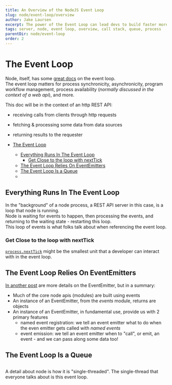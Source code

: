```yaml
---
title: An Overview of the NodeJS Event Loop
slug: node/event-loop/overview
author: Jake Laursen
excerpt: The power of the Event Loop can lead devs to build faster more reliable node processes
tags: server, node, event loop, overview, call stack, queue, process
parentDir: node/event-loop
order: 2
---
```


# The Event Loop
Node, itself, has some [great docs](https://nodejs.org/en/docs/guides/event-loop-timers-and-nexttick/) on the event loop.  
The event loop matters for process synchronicity, asynchronicity, program workflow management, process availability (_normally discussed in the context of a web api_), and more.  

This doc will be in the context of an http REST API: 
- receiving calls from clients through http requests
- fetching & processing some data from data sources
- returning results to the requester

- [The Event Loop](#the-event-loop)
  - [Everything Runs In The Event Loop](#everything-runs-in-the-event-loop)
    - [Get Close to the loop with nextTick](#get-close-to-the-loop-with-nexttick)
  - [The Event Loop Relies On EventEmitters](#the-event-loop-relies-on-eventemitters)
  - [The Event Loop Is a Queue](#the-event-loop-is-a-queue)
  - [](#)

## Everything Runs In The Event Loop
In the "background" of a node process, a REST API server in this case, is a loop that node is running.  
Node is waiting for events to happen, then processing the events, and returning to the waiting state - restarting this loop.  
This loop of events is what folks talk about when referencing the event loop.  

### Get Close to the loop with nextTick
[` process.nextTick `](https://nodejs.org/docs/latest-v16.x/api/process.html#processnexttickcallback-args) might be the smallest unit that a developer can interact with in the event loop.  


## The Event Loop Relies On EventEmitters
[In another post](/node/event-loop/event-emitters) are more details on the EventEmitter, but in a summary:
- Much of the core node apis (modules) are built using events
- An instance of an EventEmitter, from the _events_ module, returns are objects
- An instance of an EventEmitter, in fundamental use, provide us with 2 primary features
  - named event registration: we tell an event emitter what to do when the even emitter gets called with _named events_
  - event emission: we tell an event emitter when to "call", or emit, an event - and we can pass along some data too!

## The Event Loop Is a Queue

## 
A detail about node is how it is "single-threaded". The single-thread that everyone talks about is this event loop.

